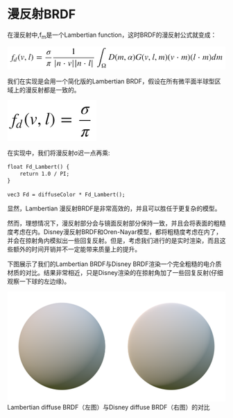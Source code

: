 # 漫反射BRDF

在漫反射中,f<sub>m</sub>是一个Lambertian function，这时BRDF的漫反射公式就变成：

![Lambertian](../../assets/material/4.5/Lambertian.png)

我们在实现是会用一个简化版的Lambertian BRDF，假设在所有微平面半球型区域上的漫反射都是一致的。

![Lambertian_simplify](../../assets/material/4.5/Lambertian_simplify.png)

在实现中，我们将漫反射σ迟一点再乘:
```
float Fd_Lambert() {
    return 1.0 / PI;
}

vec3 Fd = diffuseColor * Fd_Lambert();
```

显然，Lambertian 漫反射BRDF是非常高效的，并且可以胜任于更复杂的模型。

然而，理想情况下，漫反射部分会与镜面反射部分保持一致，并且会将表面的粗糙度考虑在内。Disney漫反射BRDF和Oren-Nayar模型，都将粗糙度考虑在内了，并会在掠射角内模拟出一些回复反射。但是，考虑我们进行的是实时渲染，而且这些额外的时间开销并不一定能带来质量上的提升。

下图展示了我们的Lambertian BRDF与Disney BRDF渲染一个完全粗糙的电介质材质的对比。结果非常相近，只是Disney渲染的在掠射角加了一些回复反射(仔细观察一下球的左边缘)。

![diagram_lambert_vs_disney](../../assets/material/4.5/diagram_lambert_vs_disney.png)
Lambertian diffuse BRDF（左图）与Disney diffuse BRDF（右图）的对比



